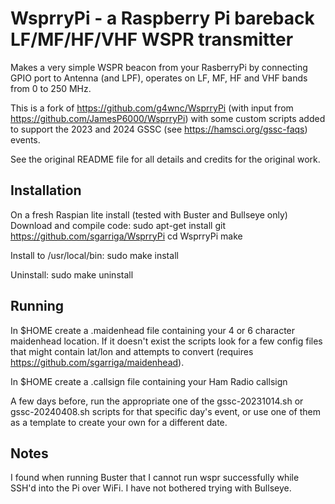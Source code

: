 # WsprryPi - a Raspberry Pi bareback LF/MF/HF/VHF WSPR transmitter

Makes a very simple WSPR beacon from your RasberryPi by connecting GPIO
port to Antenna (and LPF), operates on LF, MF, HF and VHF bands from
0 to 250 MHz.

This is a fork of https://github.com/g4wnc/WsprryPi (with input from https://github.com/JamesP6000/WsprryPi) with some custom scripts added to support the 2023 and 2024 GSSC (see https://hamsci.org/gssc-faqs) events.

See the original README file for all details and credits for the original work.

## Installation
On a fresh Raspian lite install (tested with Buster and Bullseye only)
Download and compile code:
    sudo apt-get install git https://github.com/sgarriga/WsprryPi
    cd WsprryPi
    make

Install to /usr/local/bin:
    sudo make install

Uninstall:
    sudo make uninstall


## Running
In $HOME create a .maidenhead file containing your 4 or 6 character maidenhead location. If it doesn't exist the scripts look for a few config files that might contain lat/lon and attempts to convert (requires https://github.com/sgarriga/maidenhead).

In $HOME create a .callsign file containing your Ham Radio callsign

A few days before, run the appropriate one of the gssc-20231014.sh or gssc-20240408.sh scripts for that specific day's event, or use one of them as a template to create your own for a different date.

## Notes
I found when running Buster that I cannot run wspr successfully while SSH'd into the Pi over WiFi. I have not bothered trying with Bullseye.


